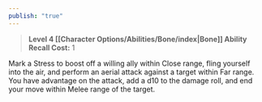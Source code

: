 ```yaml
---
publish: "true"
---
```

> **Level 4 [[Character Options/Abilities/Bone/index|Bone]] Ability**
> **Recall Cost:** 1

Mark a Stress to boost off a willing ally within Close range, fling yourself into the air, and perform an aerial attack against a target within Far range. You have advantage on the attack, add a d10 to the damage roll, and end your move within Melee range of the target.

